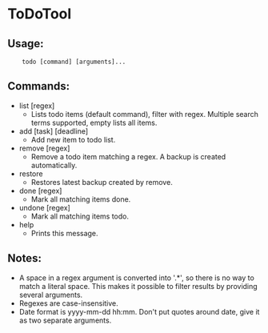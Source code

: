 # ToDoTool
## Usage:
        todo [command] [arguments]...

## Commands:
  - list [regex]          
    - Lists todo items (default command), filter with regex.
      Multiple search terms supported, empty lists all items.
  - add [task] [deadline] 
    - Add new item to todo list.
  - remove [regex]        
    - Remove a todo item matching a regex.
      A backup is created automatically.
  - restore               
    - Restores latest backup created by remove.
  - done [regex]          
    - Mark all matching items done.
  - undone [regex]        
    - Mark all matching items todo.
  - help                  
    - Prints this message.

## Notes: 
- A space in a regex argument is converted into '.*', so there is no way to match a literal space. 
This makes it possible to filter results by providing several arguments.
- Regexes are case-insensitive.
- Date format is yyyy-mm-dd hh:mm. Don't put quotes around date, give it as two separate arguments.

